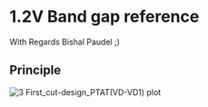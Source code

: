 # 1.2V Band gap reference

With Regards Bishal Paudel ;)

## Principle

![3 First_cut-design_PTAT(VD-VD1) plot](https://user-images.githubusercontent.com/62088646/213092181-6537514a-3ad2-4c72-81bb-f0353ec85cce.jpg)

